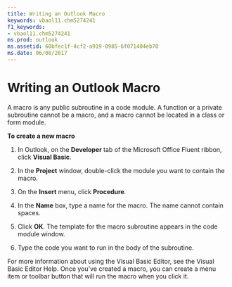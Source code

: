 ```yaml
---
title: Writing an Outlook Macro
keywords: vbaol11.chm5274241
f1_keywords:
- vbaol11.chm5274241
ms.prod: outlook
ms.assetid: 60bfec1f-4cf2-a919-0985-6f071404eb70
ms.date: 06/08/2017
---
```



# Writing an Outlook Macro

A macro is any public subroutine in a code module. A function or a private subroutine cannot be a macro, and a macro cannot be located in a class or form module.

 **To create a new macro**

1. In Outlook, on the  **Developer** tab of the Microsoft Office Fluent ribbon, click **Visual Basic**.
    
2. In the  **Project** window, double-click the module you want to contain the macro.
    
3. On the  **Insert** menu, click **Procedure**.
    
4. In the  **Name** box, type a name for the macro. The name cannot contain spaces.
    
5. Click  **OK**. The template for the macro subroutine appears in the code module window.
    
6. Type the code you want to run in the body of the subroutine.
    
For more information about using the Visual Basic Editor, see the Visual Basic Editor Help.
Once you've created a macro, you can create a menu item or toolbar button that will run the macro when you click it.

